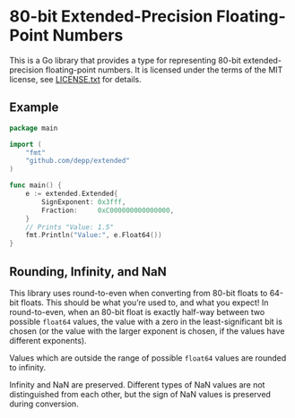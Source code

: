 # 80-bit Extended-Precision Floating-Point Numbers

This is a Go library that provides a type for representing 80-bit extended-precision floating-point numbers. It is licensed under the terms of the MIT license, see [LICENSE.txt](LICENSE.txt) for details.

## Example

```go
package main

import (
    "fmt"
    "github.com/depp/extended"
)

func main() {
    e := extended.Extended{
        SignExponent: 0x3fff,
        Fraction:     0xC000000000000000,
    }
    // Prints "Value: 1.5"
    fmt.Println("Value:", e.Float64())
}
```

## Rounding, Infinity, and NaN

This library uses round-to-even when converting from 80-bit floats to 64-bit floats. This should be what you’re used to, and what you expect! In round-to-even, when an 80-bit float is exactly half-way between two possible `float64` values, the value with a zero in the least-significant bit is chosen (or the value with the larger exponent is chosen, if the values have different exponents).

Values which are outside the range of possible `float64` values are rounded to infinity.

Infinity and NaN are preserved. Different types of NaN values are not distinguished from each other, but the sign of NaN values is preserved during conversion.
